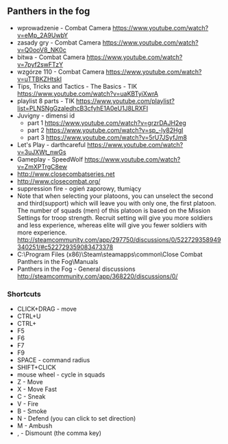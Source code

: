 ## Panthers in the fog

- wprowadzenie - Combat Camera https://www.youtube.com/watch?v=eMp_2A9UwbY
- zasady gry - Combat Camera https://www.youtube.com/watch?v=Q0ooV8_NK0c
- bitwa - Combat Camera https://www.youtube.com/watch?v=7pyf2swFTzY
- wzgórze 110 - Combat Camera https://www.youtube.com/watch?v=uTTBKZHtskI
- Tips, Tricks and Tactics - The Basics - TIK https://www.youtube.com/watch?v=uaKBTyiXwrA
- playlist 8 parts - TIK https://www.youtube.com/playlist?list=PLNSNgGzaledhcB3cfyhE1A0eU1J8LRXFI
- Juvigny - dimensi id
  - part 1 https://www.youtube.com/watch?v=grzrDAJH2eg
  - part 2 https://www.youtube.com/watch?v=sp_-ly82HgI
  - part 3 https://www.youtube.com/watch?v=5rU7JSyfJm8
- Let's Play - darthcareful https://www.youtube.com/watch?v=3uJXWt_nwGs
- Gameplay - SpeedWolf https://www.youtube.com/watch?v=ZmXPTrgC8ew
- http://www.closecombatseries.net
- http://www.closecombat.org/
- suppression fire - ogień zaporowy, tłumiący
- Note that when selecting your platoons, you can unselect the second and third(support) which will leave you with only one, the first platoon. The number of squads (men) of this platoon is based on the Mission Settings for troop strength. Recruit setting will give you more soldiers and less experience, whereas elite will give you fewer soldiers with more experience. http://steamcommunity.com/app/297750/discussions/0/522729358949340251/#c522729359083473378
- C:\Program Files (x86)\Steam\steamapps\common\Close Combat  Panthers in the Fog\Manuals
- Panthers in the Fog - General discussions http://steamcommunity.com/app/368220/discussions/0/

### Shortcuts

- CLICK+DRAG - move
- CTRL+U
- CTRL+
- F5
- F6
- F7
- F9
- SPACE - command radius
- SHIFT+CLICK
- mouse wheel - cycle in squads
- Z - Move
- X - Move Fast
- C - Sneak
- V - Fire
- B - Smoke
- N - Defend (you can click to set direction)
- M - Ambush
- , - Dismount (the comma key)
